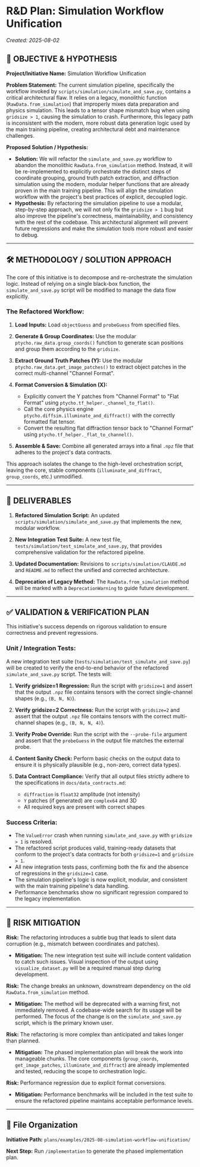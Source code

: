 # R&D Plan: Simulation Workflow Unification

*Created: 2025-08-02*

## 🎯 **OBJECTIVE & HYPOTHESIS**

**Project/Initiative Name:** Simulation Workflow Unification

**Problem Statement:** The current simulation pipeline, specifically the workflow invoked by `scripts/simulation/simulate_and_save.py`, contains a critical architectural flaw. It relies on a legacy, monolithic function (`RawData.from_simulation`) that improperly mixes data preparation and physics simulation. This leads to a tensor shape mismatch bug when using `gridsize > 1`, causing the simulation to crash. Furthermore, this legacy path is inconsistent with the modern, more robust data generation logic used by the main training pipeline, creating architectural debt and maintenance challenges.

**Proposed Solution / Hypothesis:**
- **Solution:** We will refactor the `simulate_and_save.py` workflow to abandon the monolithic `RawData.from_simulation` method. Instead, it will be re-implemented to explicitly orchestrate the distinct steps of coordinate grouping, ground truth patch extraction, and diffraction simulation using the modern, modular helper functions that are already proven in the main training pipeline. This will align the simulation workflow with the project's best practices of explicit, decoupled logic.
- **Hypothesis:** By refactoring the simulation pipeline to use a modular, step-by-step approach, we will not only fix the `gridsize > 1` bug but also improve the pipeline's correctness, maintainability, and consistency with the rest of the codebase. This architectural alignment will prevent future regressions and make the simulation tools more robust and easier to debug.

---

## 🛠️ **METHODOLOGY / SOLUTION APPROACH**

The core of this initiative is to decompose and re-orchestrate the simulation logic. Instead of relying on a single black-box function, the `simulate_and_save.py` script will be modified to manage the data flow explicitly.

### The Refactored Workflow:

1. **Load Inputs:** Load `objectGuess` and `probeGuess` from specified files.

2. **Generate & Group Coordinates:** Use the modular `ptycho.raw_data.group_coords()` function to generate scan positions and group them according to the `gridsize`.

3. **Extract Ground Truth Patches (Y):** Use the modular `ptycho.raw_data.get_image_patches()` to extract object patches in the correct multi-channel "Channel Format".

4. **Format Conversion & Simulation (X):**
   - Explicitly convert the Y patches from "Channel Format" to "Flat Format" using `ptycho.tf_helper._channel_to_flat()`.
   - Call the core physics engine `ptycho.diffsim.illuminate_and_diffract()` with the correctly formatted flat tensor.
   - Convert the resulting flat diffraction tensor back to "Channel Format" using `ptycho.tf_helper._flat_to_channel()`.

5. **Assemble & Save:** Combine all generated arrays into a final `.npz` file that adheres to the project's data contracts.

This approach isolates the change to the high-level orchestration script, leaving the core, stable components (`illuminate_and_diffract`, `group_coords`, etc.) unmodified.

---

## 🎯 **DELIVERABLES**

1. **Refactored Simulation Script:** An updated `scripts/simulation/simulate_and_save.py` that implements the new, modular workflow.

2. **New Integration Test Suite:** A new test file, `tests/simulation/test_simulate_and_save.py`, that provides comprehensive validation for the refactored pipeline.

3. **Updated Documentation:** Revisions to `scripts/simulation/CLAUDE.md` and `README.md` to reflect the unified and corrected architecture.

4. **Deprecation of Legacy Method:** The `RawData.from_simulation` method will be marked with a `DeprecationWarning` to guide future development.

---

## ✅ **VALIDATION & VERIFICATION PLAN**

This initiative's success depends on rigorous validation to ensure correctness and prevent regressions.

### Unit / Integration Tests:

A new integration test suite (`tests/simulation/test_simulate_and_save.py`) will be created to verify the end-to-end behavior of the refactored `simulate_and_save.py` script. The tests will:

1. **Verify gridsize=1 Regression:** Run the script with `gridsize=1` and assert that the output `.npz` file contains tensors with the correct single-channel shapes (e.g., `(B, N, N)`).

2. **Verify gridsize=2 Correctness:** Run the script with `gridsize=2` and assert that the output `.npz` file contains tensors with the correct multi-channel shapes (e.g., `(B, N, N, 4)`).

3. **Verify Probe Override:** Run the script with the `--probe-file` argument and assert that the `probeGuess` in the output file matches the external probe.

4. **Content Sanity Check:** Perform basic checks on the output data to ensure it is physically plausible (e.g., non-zero, correct data types).

5. **Data Contract Compliance:** Verify that all output files strictly adhere to the specifications in `docs/data_contracts.md`:
   - `diffraction` is `float32` amplitude (not intensity)
   - `Y` patches (if generated) are `complex64` and 3D
   - All required keys are present with correct shapes

### Success Criteria:

- The `ValueError` crash when running `simulate_and_save.py` with `gridsize > 1` is resolved.
- The refactored script produces valid, training-ready datasets that conform to the project's data contracts for both `gridsize=1` and `gridsize > 1`.
- All new integration tests pass, confirming both the fix and the absence of regressions in the `gridsize=1` case.
- The simulation pipeline's logic is now explicit, modular, and consistent with the main training pipeline's data handling.
- Performance benchmarks show no significant regression compared to the legacy implementation.

---

## 🚀 **RISK MITIGATION**

**Risk:** The refactoring introduces a subtle bug that leads to silent data corruption (e.g., mismatch between coordinates and patches).
- **Mitigation:** The new integration test suite will include content validation to catch such issues. Visual inspection of the output using `visualize_dataset.py` will be a required manual step during development.

**Risk:** The change breaks an unknown, downstream dependency on the old `RawData.from_simulation` method.
- **Mitigation:** The method will be deprecated with a warning first, not immediately removed. A codebase-wide search for its usage will be performed. The focus of the change is on the `simulate_and_save.py` script, which is the primary known user.

**Risk:** The refactoring is more complex than anticipated and takes longer than planned.
- **Mitigation:** The phased implementation plan will break the work into manageable chunks. The core components (`group_coords`, `get_image_patches`, `illuminate_and_diffract`) are already implemented and tested, reducing the scope to orchestration logic.

**Risk:** Performance regression due to explicit format conversions.
- **Mitigation:** Performance benchmarks will be included in the test suite to ensure the refactored pipeline maintains acceptable performance levels.

---

## 📁 **File Organization**

**Initiative Path:** `plans/examples/2025-08-simulation-workflow-unification/`

**Next Step:** Run `/implementation` to generate the phased implementation plan.